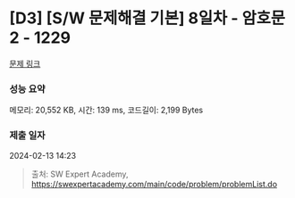 # [D3] [S/W 문제해결 기본] 8일차 - 암호문2 - 1229 

[문제 링크](https://swexpertacademy.com/main/code/problem/problemDetail.do?contestProbId=AV14yIsqAHYCFAYD) 

### 성능 요약

메모리: 20,552 KB, 시간: 139 ms, 코드길이: 2,199 Bytes

### 제출 일자

2024-02-13 14:23



> 출처: SW Expert Academy, https://swexpertacademy.com/main/code/problem/problemList.do